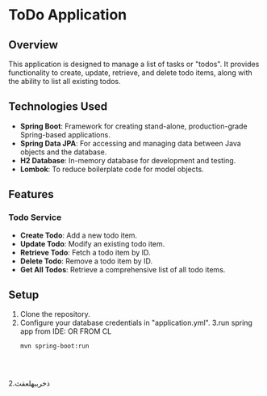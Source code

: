 # ToDo Application

## Overview
This application is designed to manage a list of tasks or "todos". It provides functionality to create, update, retrieve, and delete todo items, along with the ability to list all existing todos.

## Technologies Used
- **Spring Boot**: Framework for creating stand-alone, production-grade Spring-based applications.
- **Spring Data JPA**: For accessing and managing data between Java objects and the database.
- **H2 Database**: In-memory database for development and testing.
- **Lombok**: To reduce boilerplate code for model objects.

## Features

### Todo Service
- **Create Todo**: Add a new todo item.
- **Update Todo**: Modify an existing todo item.
- **Retrieve Todo**: Fetch a todo item by ID.
- **Delete Todo**: Remove a todo item by ID.
- **Get All Todos**: Retrieve a comprehensive list of all todo items.

## Setup
1. Clone the repository.
2. Configure your database credentials in "application.yml".
3.run spring app from IDE:
   OR
   FROM CL
   ```bash
   mvn spring-boot:run


 
2.ذخرببهلعقث 
